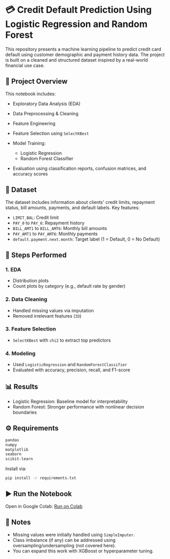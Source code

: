 # 💳 Credit Default Prediction Using Logistic Regression and Random Forest

This repository presents a machine learning pipeline to predict credit card default using customer demographic and payment history data. The project is built on a cleaned and structured dataset inspired by a real-world financial use case.

## 📘 Project Overview

This notebook includes:

* Exploratory Data Analysis (EDA)
* Data Preprocessing & Cleaning
* Feature Engineering
* Feature Selection using `SelectKBest`
* Model Training:

  * Logistic Regression
  * Random Forest Classifier
* Evaluation using classification reports, confusion matrices, and accuracy scores

## 📁 Dataset

The dataset includes information about clients' credit limits, repayment status, bill amounts, payments, and default labels. Key features:

* `LIMIT_BAL`: Credit limit
* `PAY_0` to `PAY_6`: Repayment history
* `BILL_AMT1` to `BILL_AMT6`: Monthly bill amounts
* `PAY_AMT1` to `PAY_AMT6`: Monthly payments
* `default.payment.next.month`: Target label (1 = Default, 0 = No Default)

## 🧪 Steps Performed

### 1. EDA

* Distribution plots
* Count plots by category (e.g., default rate by gender)

### 2. Data Cleaning

* Handled missing values via imputation
* Removed irrelevant features (`ID`)

### 3. Feature Selection

* `SelectKBest` with `chi2` to extract top predictors

### 4. Modeling

* Used `LogisticRegression` and `RandomForestClassifier`
* Evaluated with accuracy, precision, recall, and F1-score

## 📊 Results

* Logistic Regression: Baseline model for interpretability
* Random Forest: Stronger performance with nonlinear decision boundaries

## ⚙️ Requirements

```bash
pandas
numpy
matplotlib
seaborn
scikit-learn
```

Install via:

```bash
pip install -r requirements.txt
```

## ▶️ Run the Notebook

Open in Google Colab:
[Run on Colab](https://colab.research.google.com/drive/1vsUkFP1DjpPadD9nZn1MhqPMejhrMFej)

## 📌 Notes

* Missing values were initially handled using `SimpleImputer`.
* Class imbalance (if any) can be addressed using oversampling/undersampling (not covered here).
* You can expand this work with XGBoost or hyperparameter tuning.
